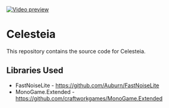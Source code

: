 [![Video preview](https://img.youtube.com/vi/BLnrp-1Y1iw/maxresdefault.jpg)](https://www.youtube.com/watch?v=BLnrp-1Y1iw)

# Celesteia
This repository contains the source code for Celesteia.

## Libraries Used
- FastNoiseLite - https://github.com/Auburn/FastNoiseLite
- MonoGame.Extended - https://github.com/craftworkgames/MonoGame.Extended
